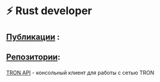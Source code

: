 # ⚡ Rust developer <p>
## [Публикации](https://teletype.in/@x0fibonacci) : <p>
## [Репозитории](https://github.com/x0Fibonacci?tab=repositories): <p>
[TRON API](https://github.com/x0Fibonacci/tronapi) - консольный клиент для работы с сетью TRON <p>
<!---
x0Fibonacci/x0Fibonacci is a ✨ special ✨ repository because its `README.md` (this file) appears on your GitHub profile.
You can click the Preview link to take a look at your changes.
--->
